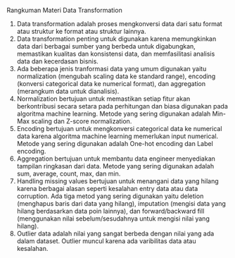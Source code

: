 Rangkuman Materi Data Transformation
1.	Data transformation adalah proses mengkonversi data dari satu format atau struktur ke format atau struktur lainnya. 
2.	Data transformation penting untuk digunakan karena memungkinkan data dari berbagai sumber yang berbeda untuk digabungkan, memastikan kualitas dan konsistensi data, dan memfasilitasi analisis data dan kecerdasan bisnis.
3.	Ada beberapa jenis tranformasi data yang umum digunakan yaitu normalization (mengubah scaling data ke standard range), encoding (konversi categorical data ke numerical format), dan aggregation (merangkum data untuk dianalisis).
4.	Normalization bertujuan untuk memastikan setiap fitur akan berkontribusi secara setara pada perhitungan dan biasa digunakan pada algoritma machine learning. Metode yang sering digunakan adalah Min-Max scaling dan Z-score normalization.
5.	Encoding bertujuan untuk mengkonversi categorical data ke numerical data karena algoritma machine learning memerlukan input numerical. Metode yang sering digunakan adalah One-hot encoding dan Label encoding.
6.	Aggregation bertujuan untuk membantu data engineer menyediakan tampilan ringkasan dari data. Metode yang sering digunakan adalah sum, average, count, max, dan min.
7.	Handling missing values bertujuan untuk menangani data yang hilang karena berbagai alasan seperti kesalahan entry data atau data corruption. Ada tiga metod yang sering digunakan yaitu deletion (menghapus baris dari data yang hilang), imputation (mengisi data yang hilang berdasarkan data poin lainnya), dan forward/backward fill (menggunakan nilai sebelum/sesudahnya untuk mengisi nilai yang hilang).
8.	Outlier data adalah nilai yang sangat berbeda dengan nilai yang ada dalam dataset. Outlier muncul karena ada varibilitas data atau kesalahan. 
